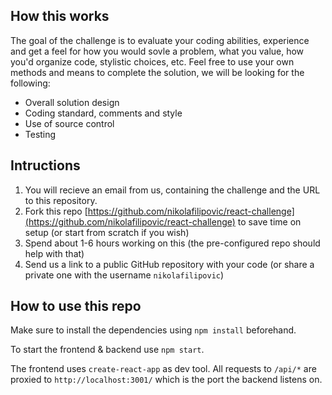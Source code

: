 ## How this works

The goal of the challenge is to evaluate your coding abilities, experience and get a feel for how you would sovle a problem, what you value, how you'd organize code, stylistic choices, etc. Feel free to use your own methods and means to complete the solution, we will be looking for the following:

- Overall solution design
- Coding standard, comments and style
- Use of source control
- Testing

## Intructions

1. You will recieve an email from us, containing the challenge and the URL to this repository.
2. Fork this repo [https://github.com/nikolafilipovic/react-challenge](https://github.com/nikolafilipovic/react-challenge) to save time on setup (or start from scratch if you wish)
3. Spend about 1-6 hours working on this (the pre-configured repo should help with that)
4. Send us a link to a public GitHub repository with your code (or share a private one with the username `nikolafilipovic`)

## How to use this repo

Make sure to install the dependencies using `npm install` beforehand.

To start the frontend & backend use `npm start`.

The frontend uses `create-react-app` as dev tool. All requests to `/api/*` are
proxied to `http://localhost:3001/` which is the port the backend listens on.
